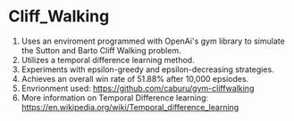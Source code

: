# Cliff_Walking
1. Uses an enviroment programmed with OpenAi's gym library to simulate the Sutton and Barto Cliff Walking problem.
2. Utilizes a temporal difference learning method. 
3. Experiments with epsilon-greedy and epsilon-decreasing strategies.
4. Achieves an overall win rate of 51.88% after 10,000 epsiodes.
5. Envrionment used: https://github.com/caburu/gym-cliffwalking
6. More information on Temporal Difference learning: https://en.wikipedia.org/wiki/Temporal_difference_learning
